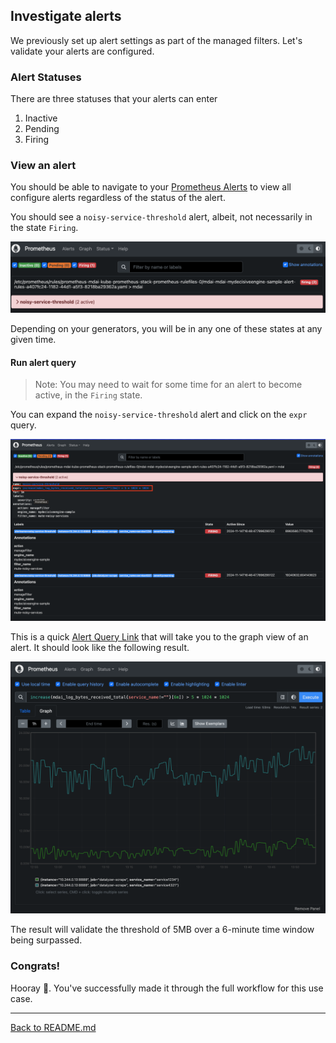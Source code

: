 ## Investigate alerts

We previously set up alert settings as part of the managed filters. Let's validate your alerts are configured. 

### Alert Statuses

There are three statuses that your alerts can enter
1. Inactive
2. Pending
3. Firing

### View an alert

You should be able to navigate to your <a href="http://localhost:9090/alerts?search=" target="_blank">Prometheus Alerts</a> to view all configure alerts regardless of the status of the alert. 

You should see a  `noisy-service-threshold` alert, albeit, not necessarily in the state `Firing`.

<a href="../../media/prom_alert_page.png" target="_blank">
  <img alt="prometheus alerts" src="../../media/prom_alert_page.png" />
</a>

Depending on your generators, you will be in any one of these states at any given time. 

#### Run alert query

>Note: You may need to wait for some time for an alert to become active, in the `Firing` state. 

You can expand the `noisy-service-threshold` alert and click on the `expr` query. 

<a href="../../media/prom_alert_inspect.png" target="_blank">
  <img alt="prometheus alerts" src="../../media/prom_alert_inspect.png" />
</a>

This is a quick <a href="http://localhost:9090/graph?g0.expr=increase(mdai_log_bytes_received_total%7Bservice_name!%3D%22%22%7D%5B6m%5D)%20%3E%205%20*%201024%20*%201024&g0.tab=0&g0.display_mode=lines&g0.show_exemplars=0&g0.range_input=1h" target="_blank">Alert Query Link</a> that will take you to the graph view of an alert. It should look like the following result.


<a href="../../media/alert_query_graph.png" target="_blank">
  <img alt="prometheus alerts" src="../../media/alert_query_graph.png" />
</a>

The result will validate the threshold of 5MB over a 6-minute time window being surpassed. 

### Congrats!

Hooray 🎉. You've successfully made it through the full workflow for this use case. 

----

[Back to README.md](../../README.md)






